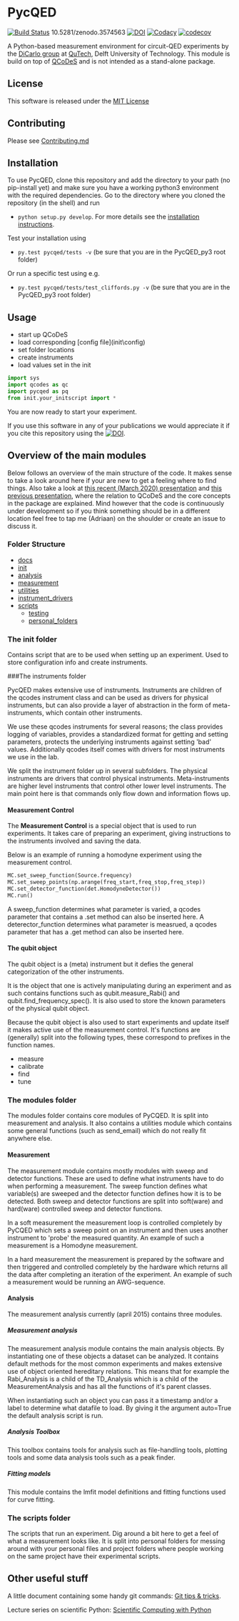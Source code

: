 # PycQED
[![Build Status](https://github.com/DiCarloLab-Delft/pycqed_py3/workflows/Build%20Status/badge.svg)](https://github.com/DiCarloLab-Delft/pycqed_py3/actions)
10.5281/zenodo.3574563
[![DOI](https://zenodo.org/badge/DOI/10.5281/zenodo.3574563.svg)](https://zenodo.org/record/3574563)
[![Codacy](https://api.codacy.com/project/badge/Grade/1266308dd9b84d7b933c2b46804aeb12)](https://www.codacy.com/app/AdriaanOrganization/PycQED_py3?utm_source=github.com&utm_medium=referral&utm_content=DiCarloLab-Delft/PycQED_py3&utm_campaign=badger)
[![codecov](https://codecov.io/gh/DiCarloLab-Delft/PycQED_py3/branch/master/graph/badge.svg)](https://codecov.io/gh/DiCarloLab-Delft/PycQED_py3)

A Python-based measurement environment for circuit-QED experiments by the
[DiCarlo group](https://qutech.nl/lab/dicarlo-lab-welcome/) at [QuTech](http://qutech.nl/),
Delft University of Technology.
This module is build on top of [QCoDeS](http://qcodes.github.io/Qcodes/) and
is not intended as a stand-alone
package.

## License
This software is released under the [MIT License](LICENSE.md)


## Contributing
Please see [Contributing.md](.github/CONTRIBUTING.md)

## Installation

To use PycQED, clone this repository and add the directory to your path (no pip-install yet) and make sure you have a working python3 environment with the required dependencies.
Go to the directory where you cloned the repository (in the shell) and run
* `python setup.py develop`.
For more details see the [installation instructions](docs/install.md).

Test your installation using
* `py.test pycqed/tests -v`
(be sure that you are in the PycQED_py3 root folder)

Or run a specific test using e.g.
* `py.test pycqed/tests/test_cliffords.py -v`
(be sure that you are in the PycQED_py3 root folder)

## Usage

+ start up QCoDeS
+ load corresponding [config file](init\config\)
+ set folder locations
+ create instruments
+ load values set in the init

```python
import sys
import qcodes as qc
import pycqed as pq
from init.your_initscript import *
```

You are now ready to start your experiment.

If you use this software in any of your publications we would appreciate it if you cite this repository using the [![DOI](https://zenodo.org/badge/49057179.svg)](https://zenodo.org/badge/latestdoi/49057179).

## Overview of the main modules
Below follows an overview of the main structure of the code. It makes sense to take a look around here if your are new to get a feeling where to find things.
Also take a look at [this recent (March 2020) presentation](docs/200330_Introduction_to_PycQED_v2.pdf) and [this previous presentation](docs/160714_qcodes_meetup.pdf), where the relation to QCoDeS and the core concepts in the package are explained.
Mind however that the code is continuously under development so if you think something should be in a different location feel free to tap me (Adriaan) on the shoulder or create an issue to discuss it.

### Folder Structure
+ [docs](docs/)
+ [init](init/)
+ [analysis](analysis/)
+ [measurement](measurement/)
+ [utilities](utilities/)
+ [instrument_drivers](instrument_drivers/)
+ [scripts](scripts/)
    + [testing](scripts/testing/)
    + [personal_folders](scripts/personal_folders/)


### The init folder
Contains script that are to be used when setting up an experiment. Used to store configuration info and create instruments.

###The instruments folder

PycQED makes extensive use of instruments. Instruments are children of the qcodes instrument class and can be used as drivers for physical instruments,
but can also provide a layer of abstraction in the form of meta-instruments, which contain other instruments.

We use these qcodes instruments for several reasons; the class provides logging of variables, provides a standardized format for getting and setting parameters, protects the underlying instruments against setting 'bad' values. Additionally qcodes itself comes with drivers for most instruments we use in the lab.

We split the instrument folder up in several subfolders. The physical instruments are drivers that control physical instruments. Meta-instruments are higher level instruments that control other lower level instruments. The main point here is that commands only flow down and information flows up.

#### Measurement Control
The **Measurement Control** is a special object that is used to run experiments. It takes care of preparing an experiment, giving instructions to the instruments involved and saving the data.

Below is an example of running a homodyne experiment using the measurement control.

```python
MC.set_sweep_function(Source.frequency)
MC.set_sweep_points(np.arange(freq_start,freq_stop,freq_step))
MC.set_detector_function(det.HomodyneDetector())
MC.run()
```

A sweep_function determines what parameter is varied, a qcodes parameter that contains a .set method can also be inserted here.
A deterector_function determines what parameter is measrued, a qcodes parameter that has a .get method can also be inserted here.

#### The qubit object
The qubit object is a (meta) instrument but it defies the general categorization of the other instruments.

It is the object that one is actively manipulating during an experiment and as such contains functions such as qubit.measure_Rabi() and qubit.find_frequency_spec(). It is also used to store the known parameters of the physical qubit object.

Because the qubit object is also used to start experiments and update itself it makes active use of the measurement control.
It's functions are (generally) split into the following types, these correspond to prefixes in the function names.
* measure
* calibrate
* find
* tune

### The modules folder
The modules folder contains core modules of PyCQED. It is split into measurement and analysis. It also contains a utilities module which contains some general functions (such as send_email) which do not really fit anywhere else.

#### Measurement

The measurement module contains mostly modules with sweep and detector functions. These are used to define what instruments have to do when performing a measurement.
The sweep function defines what variable(s) are sweeped and the detector function defines how it is to be detected. Both sweep and detector functions are split into soft(ware) and hard(ware) controlled sweep and detector functions.

In a soft measurement the measurement loop is controlled completely by PyCQED which sets a sweep point on an instrument and then uses another instrument to 'probe' the measured quantity. An example of such a measurement is a Homodyne measurement.

In a hard measurement the measurement is prepared by the software and then triggered and controlled completely by the hardware which returns all the data after completing an iteration of the experiment. An example of such a measurement would be running an AWG-sequence.

#### Analysis
The measurement analysis currently (april 2015) contains three modules.

##### Measurement analysis
The measurement analysis module contains the main analysis objects. By instantiating one of these objects a dataset can be analyzed. It contains default methods for the most common experiments and makes extensive use of object oriented hereditary relations. This means that for example the Rabi_Analysis is a child of the TD_Analysis which is a child of the MeasurementAnalysis and has all the functions of it's parent classes.

When instantiating such an object you can pass it a timestamp and/or a label to determine what datafile to load. By giving it the argument auto=True the default analysis script is run.
##### Analysis Toolbox
This toolbox contains tools for analysis such as file-handling tools, plotting tools and some data analysis tools such as a peak finder.

##### Fitting models
This module contains the lmfit model definitions and fitting functions used for curve fitting.

### The scripts folder
The scripts that run an experiment. Dig around a bit here to get a feel of what a measurement looks like.
It is split into personal folders for messing around with your personal files and project folders where people working on the same project have their experimental scripts.

## Other useful stuff

A little document containing some handy git commands:
[Git tips & tricks](docs/git_tips_and_tricks.md).

Lecture series on scientific Python:
[Scientific Computing with Python](https://github.com/jrjohansson/scientific-python-lectures)
